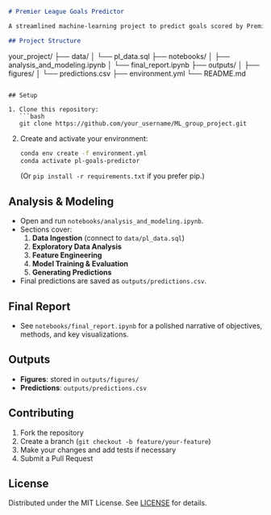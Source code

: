 ```markdown
# Premier League Goals Predictor

A streamlined machine-learning project to predict goals scored by Premier League teams, powered by a single SQL data source and one main analysis notebook.

## Project Structure

```
your_project/
├── data/
│   └── pl_data.sql
├── notebooks/
│   ├── analysis_and_modeling.ipynb
│   └── final_report.ipynb
├── outputs/
│   ├── figures/
│   └── predictions.csv
├── environment.yml
└── README.md
```

## Setup

1. Clone this repository:  
   ```bash
   git clone https://github.com/your_username/ML_group_project.git
   ```
2. Create and activate your environment:  
   ```bash
   conda env create -f environment.yml
   conda activate pl-goals-predictor
   ```  
   (Or `pip install -r requirements.txt` if you prefer pip.)

## Analysis & Modeling

- Open and run `notebooks/analysis_and_modeling.ipynb`.  
- Sections cover:  
  1. **Data Ingestion** (connect to `data/pl_data.sql`)  
  2. **Exploratory Data Analysis**  
  3. **Feature Engineering**  
  4. **Model Training & Evaluation**  
  5. **Generating Predictions**  
- Final predictions are saved as `outputs/predictions.csv`.

## Final Report

- See `notebooks/final_report.ipynb` for a polished narrative of objectives, methods, and key visualizations.

## Outputs

- **Figures**: stored in `outputs/figures/`  
- **Predictions**: `outputs/predictions.csv`

## Contributing

1. Fork the repository  
2. Create a branch (`git checkout -b feature/your-feature`)  
3. Make your changes and add tests if necessary  
4. Submit a Pull Request

## License

Distributed under the MIT License. See [LICENSE](LICENSE) for details.
```